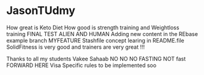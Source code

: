 # JasonTUdmy
How great is Keto Diet
How good is strength training and Weightloss training
FINAL TEST ALIEN AND HUMAN
 Adding new content in the REbase example branch MYFEATURE
Stashfile concept learing in README.file
SolidFitness is very good and trainers are very great !!!

Thanks to all my students
Vakee Sahaab
NO NO NO FASTING
NOT fast FORWARD HERE
Visa Specific rules to be implemented soo
